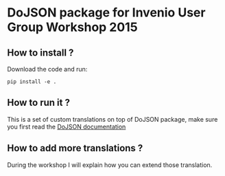 # DoJSON package for Invenio User Group Workshop 2015

## How to install ?
Download the code and run:

```
pip install -e .
```

## How to run it ?
This is a set of custom translations on top of DoJSON package, make sure you first read the [DoJSON documentation](http://dojson.readthedocs.org/en/latest/)

## How to add more translations ?
During the workshop I will explain how you can extend those translation.